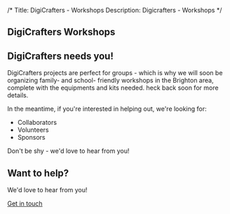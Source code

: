 /*
Title: DigiCrafters - Workshops
Description: Digicrafters - Workshops
*/
<section class="wrapper wrapper-first">
	<div class="container">
		<div class="row-fluid project-header">
			<div class="span6">
				<h1>DigiCrafters Workshops</h1>
			</div>
			<div class="span6">
			</div>
		</div>
		<div class="row-fluid">
			<div class="span7">
				<h2>DigiCrafters needs you!</h2> 
				<p>DigiCrafters projects are perfect for groups - which is why we will soon be organizing family- and school-  friendly workshops in the Brighton area, complete with the equipments and kits needed. heck back soon for more details.</p>
				<p>In the meantime, if you're interested in helping out, we're looking for:</p> 
				<ul>
					<li>Collaborators</li>
					<li>Volunteers</li>
					<li>Sponsors</li>
				</ul>
				<p>Don't be shy - we'd love to hear from you!</p>
			</div>
			<div class="span5">
				<div class="box-padded box-shaded-alt">
					<h2>Want to help?</h2>
					<p>We'd love to hear from you!</p>
					<a href="mailto:info@digicrafters.co.uk" class="button-arrow button-arrow-alt">Get in touch</a></div>
				</div>			
			</div>
		</div>
</section>